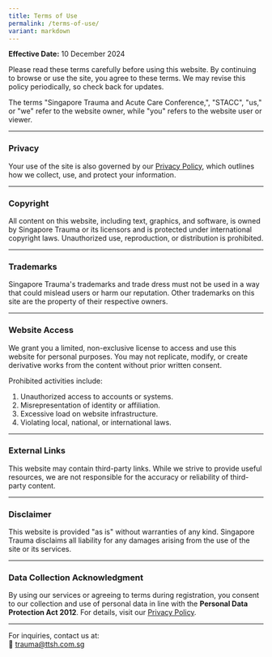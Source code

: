 ```yaml
---
title: Terms of Use
permalink: /terms-of-use/
variant: markdown
---
```

**Effective Date:** 10 December 2024

Please read these terms carefully before using this website. By continuing to browse or use the site, you agree to these terms. We may revise this policy periodically, so check back for updates.

The terms "Singapore Trauma and Acute Care Conference,", "STACC", "us," or "we" refer to the website owner, while "you" refers to the website user or viewer.

* * *

### Privacy

Your use of the site is also governed by our [Privacy Policy](#), which outlines how we collect, use, and protect your information.

* * *

### Copyright

All content on this website, including text, graphics, and software, is owned by Singapore Trauma or its licensors and is protected under international copyright laws. Unauthorized use, reproduction, or distribution is prohibited.

* * *

### Trademarks

Singapore Trauma's trademarks and trade dress must not be used in a way that could mislead users or harm our reputation. Other trademarks on this site are the property of their respective owners.

* * *

### Website Access

We grant you a limited, non-exclusive license to access and use this website for personal purposes. You may not replicate, modify, or create derivative works from the content without prior written consent.

Prohibited activities include:

1.  Unauthorized access to accounts or systems.
2.  Misrepresentation of identity or affiliation.
3.  Excessive load on website infrastructure.
4.  Violating local, national, or international laws.

* * *

### External Links

This website may contain third-party links. While we strive to provide useful resources, we are not responsible for the accuracy or reliability of third-party content.

* * *

### Disclaimer

This website is provided "as is" without warranties of any kind. Singapore Trauma disclaims all liability for any damages arising from the use of the site or its services.

* * *

### Data Collection Acknowledgment

By using our services or agreeing to terms during registration, you consent to our collection and use of personal data in line with the **Personal Data Protection Act 2012**. For details, visit our [Privacy Policy](#).

* * *

For inquiries, contact us at:  
📧 [trauma@ttsh.com.sg](mailto:trauma@ttsh.com.sg)